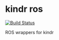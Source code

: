 # kindr ros

[![Build Status](http://129.132.38.183:8080/buildStatus/icon?job=kindr_ros)](http://129.132.38.183:8080/view/Legged%20Robotics/job/kindr_ros/)

ROS wrappers for kindr
